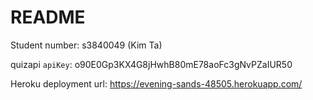 # README

Student number: s3840049 (Kim Ta)

quizapi `apiKey`: o90E0Gp3KX4G8jHwhB80mE78aoFc3gNvPZaIUR50

Heroku deployment url: https://evening-sands-48505.herokuapp.com/

